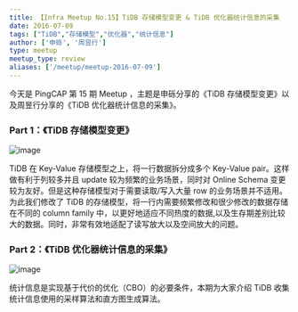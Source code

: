 ```yaml
---
title: 【Infra Meetup No.15】TiDB 存储模型变更 & TiDB 优化器统计信息的采集
date: 2016-07-09
tags: ["TiDB","存储模型","优化器","统计信息"]
author: ['申砾', '周昱行']
type: meetup
meetup_type: review
aliases: ['/meetup/meetup-2016-07-09']
---
```



今天是 PingCAP 第 15 期 Meetup ，主题是申砾分享的《TiDB 存储模型变更》以及周昱行分享的《TiDB 优化器统计信息的采集》。

### Part 1：《TiDB 存储模型变更》

![image](https://upload-images.jianshu.io/upload_images/542677-6a0508c5af48da43?imageMogr2/auto-orient/strip%7CimageView2/2/w/1240)

TiDB 在 Key-Value 存储模型之上，将一行数据拆分成多个 Key-Value pair。这样做有利于列较多并且 update 较为频繁的业务场景，同时对 Online Schema 变更较为友好。但是这种存储模型对于需要读取/写入大量 row 的业务场景并不适用。为此我们修改了 TiDB 的存储模型，将一行内需要频繁修改和很少修改的数据存储在不同的 column family 中，以更好地适应不同热度的数据,以及生存期差别比较大的数据。同时，非常有效地适配了读写放大以及空间放大的问题。

### Part 2：《TiDB 优化器统计信息的采集》

![image](https://upload-images.jianshu.io/upload_images/542677-f5972fbbb4fe9cf3?imageMogr2/auto-orient/strip%7CimageView2/2/w/1240)

统计信息是实现基于代价的优化（CBO）的必要条件，本期为大家介绍 TiDB 收集统计信息使用的采样算法和直方图生成算法。

